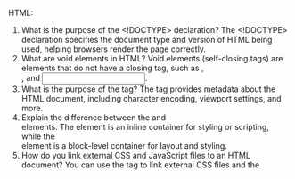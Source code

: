 HTML:

1. What is the purpose of the <!DOCTYPE> declaration?
   The <!DOCTYPE> declaration specifies the document type and version of HTML being used, helping browsers render the page correctly. 
2. What are void elements in HTML?
   Void elements (self-closing tags) are elements that do not have a closing tag, such as <img>, <br>, and <input>.
3. What is the purpose of the <meta> tag?
   The <meta> tag provides metadata about the HTML document, including character encoding, viewport settings, and more.
4. Explain the difference between the <span> and <div> elements.
   The <span> element is an inline container for styling or scripting, while the <div> element is a block-level container for layout and styling.
5. How do you link external CSS and JavaScript files to an HTML document?
   You can use the <link> tag to link external CSS files and the <script> tag to link external JavaScript files.
6. give some sample semantic HTML
   <video>,<audio>,<footer>,<header>,<aside>,<section>

CSS:

1. Question: Explain the difference between an ID selector and a class selector.
   An ID selector targets a single unique element using its `id` attribute, while a class selector targets one or more elements that share the same class name. 
2. Describe the components of the box model ?
   The box model consists of content, padding, border, and margin. - 0
3. Differentiate between `display: block`, `display: inline` ?
   `display: block` makes an element a block-level element, taking up the full width available and starting on a new line. `display: inline` makes an element an inline element, allowing other elements to be on the same line. - 1
4. Provide an example of using media queries to adapt a layout for mobile devices(768px).

```css
@media (max-width: 768px) {
  .header {
    font-size: 18px;
  }
} - 1
```

5. how we can center the element in div ?

- d:flex,j-c:center,a-i:c
- d:grid,place-items:"center" - 0

Javascript:

1. Is Javascript Asynchronous or synchronous, Difference between Asynchronous vs synchronous, --- stack

```javascript
console.log("console 1");
setTimeout(() => {
  console.log("console 2");
}, 1000);
setTimeout(() => {
  console.log("console 3");
}, 0);
console.log("console 4");
```

- how to handle asynchronous in javascript ?

example:

```javascript
const x = 10,
console.log(x)
```

how this program executed in javascript ?

- Compilation Phase:
  It performs tasks like tokenization and parsing to create an abstract syntax tree (AST) representing the code's structure. In this phase, the engine also identifies variable declarations, function declarations, and other syntax elements.
- Execution Phase:

  Once the compilation is done, the JavaScript engine moves to the execution phase. It follows the execution process based on the prepared AST and performs the following steps:

  a. Memory Allocation: In the memory, space is allocated for the variables and functions that are identified during the compilation phase. In this case, memory is allocated for the constant variable x.

  b. Initialization: The const x = 10; line is executed. The value 10 is assigned to the constant variable x.

  c. Execution of Statements: The console.log(x); line is executed. The engine looks up the value of x (which is 10) and passes it as an argument to the console.log() function.

  d. Output: The console.log() function displays the value of x (10) to the console.

- hoisting - 1
- difference between arrow function and Regular Function - 0
- which one is hoisting first arrow function or Regular Function

```javascript
// Named function expression - hoisted entirely
namedFunctionExpression(); // This works even before the function expression

var namedFunctionExpression = function () {
  console.log("This is a named function expression.");
};

// Arrow function expression - variable declaration is hoisted, assignment isn't
// This will result in an error: arrowFunctionExpression is not a function
arrowFunctionExpression();

const arrowFunctionExpression = () => {
  console.log("This is an arrow function expression.");
};

--------

namedFunctionExpression();
var namedFunctionExpression = function () {
  console.log("This is a named function expression.");
};
arrowFunctionExpression();
const arrowFunctionExpression = () => {
  console.log("This is an arrow function expression.");
}; - 0
```

2. Question: Explain what will be printed when the following code is executed:

```javascript
function outer() {
  var x = 10;
  function inner() {
    console.log(x);
  }
  return inner;
}

var closureFn = outer();
closureFn(); // What will be printed?
```

3. Create a button element on a webpage. Add an event listener to the button so that when it's clicked, an alert says "Button clicked!"

   ```javascript
   const button = document.querySelector("button");
   button.addEventListener("click", () => {
     alert("Button clicked!");
   });
   ```

4. Question: Use the Fetch API or Axios to make a GET request to a URL and log the response.

```javascript
fetch("https://api.example.com/data")
  .then((response) => response.json())
  .then((data) => console.log(data))
  .catch((error) => console.error("Error:", error));
-0;
```

5. Question: Create a `Person` class with a constructor that takes a name and age as parameters. Add a method that returns a greeting.

   ```javascript
   class Person {
     constructor(name, age) {
       this.name = name;
       this.age = age;
     }
     greet() {
       return `Hello, my name is ${this.name} and I'm ${this.age} years old.`;
     }
   }

   const person = new Person("Alice", 25);
   console.log(person.greet());
   -0;
   ```

6. write a greeting function with Promise, which will get name as param, if the param matched with your name say hello your name, otherwise say the given name is not as expected error.

```javascript
function greeting(name) {
  return new Promise((resolve, reject) => {
    try {
      if (name === "Arun") {
        resolve(`hello ${name}!`);
      } else {
        reject("the given name is not as expected");
      }
    } catch (error) {
      console.log(error);
      reject("something went wrong");
    }
  });
}
-0;
```

7. Array Questions:

- ["3","4","5"] - add 2 element in front of array, "1","2", unshift - 0
- ["1","2","3","4","5"] - remove "5" from the array - 1
  1.push - push element to end,pop- remove element from end of array,shift- remove element front of the array,unshift - add element front of array,

8. Object in javascript:

- how we can find the length of object ? - 0
- how we can use dynamic key to assign values in object
  - example : person = {
    name:"name1"
    }
    assign age to this person using dynamic key.
    person['age']="20"
    person.age="20" - 1

9. what is array.filter, array.map, array.forEach - 1
10. Error handling in javascript method - try{}catch(error){} - 0
11. scopes in javascript: local scope, global scope

example:

```javascript
const user = "Diya";

function getUser() {
  const user = "Deju";
  return user;
}
```

React:

1. What is virtual Dom ? - 1
2. What is JSX ? - 1

- give me sample function component in react

3. what is state in reactjs ? -1

- display name using state.

4. what is props ? - 1

- display greeting using using <Child>, <Parent> component to print Greeting `name`

5. what is difference between componentDidMount() and componentWillUnmount()
6. give sample useEffect() which will get executed function every 5 seconds and with cleanup function.

```javascript
useEffect(() => {
  fetchMessages(); // Initial fetch when the component mounts

  // Simulate real-time updates by fetching messages every 5 seconds
  const interval = setInterval(fetchMessages, 5000);

  // Cleanup function
  return () => {
    clearInterval(interval); // Clear the interval when the component unmounts
  };
}, []);
-0;
```

7. from the users table, you have to show user details based on the user selection from user table,

```javascript
useEffect(() => {
  if (userId) {
    fetch(`https://api.example.com/users/${userId}`)
      .then((response) => response.json())
      .then((data) => setUserData(data));
  }
}, [userId]);
```

8. name some of the hooks concepts in react-hook
   React Hooks provide a way to use state and other React features without writing a class. They are functions that let you "hook into" React state and lifecycle features from function components. Here are some of the common React Hooks concepts:

1. **useState**: Allows you to add state to functional components. It returns a stateful value and a function to update it.

1. **useEffect**: Enables you to perform side effects in functional components. It replaces lifecycle methods like componentDidMount, componentDidUpdate, and componentWillUnmount.

1. **useContext**: Lets you access the context of a parent component without deeply nesting components. It's often used for managing global state.

1. **useReducer**: Similar to useState, but for more complex state logic. It's useful when state transitions follow a specific pattern, like in a finite state machine.

1. **useMemo**: Memoizes the result of a function, preventing unnecessary recalculations in child components when the input data hasn't changed.

1. **useCallback**: Returns a memoized version of the callback function that only changes if one of the dependencies has changed. This is useful to optimize performance in child components.

1. **useRef**: Provides a way to keep references to DOM elements or any other mutable value across renders without causing a re-render when the value changes.

1. **useLayoutEffect**: Similar to useEffect, but it fires synchronously after all DOM mutations. It's often used for measuring DOM elements or performing imperative UI updates.

1. **useImperativeHandle**: Customizes the instance value that is exposed when using the ref attribute with forwardRef.

1. **useDebugValue**: A utility hook that can be used to display a label for custom hooks in React DevTools.

These are some of the core concepts of React Hooks that allow developers to manage state, side effects, context, and performance optimizations within functional components. Keep in mind that the React ecosystem is continuously evolving, so new hooks and concepts might have been introduced since my last knowledge update in September 2021.

- how to get date from child to parent component?, react - is uni-direction and bi-direction?

  Redux:

1. why we need Redux?, is there any pre-defined in react itself ?
2. main concepts in Redux:
   Store: The single source of truth for the application's state. It holds the entire state tree of your application. You can create a Redux store using the createStore function provided by Redux.

Actions: Plain JavaScript objects that describe what happened in your application. They are the only source of information for the store. Actions typically have a type property to indicate the type of action being performed and can also carry additional data.

Reducers: Pure functions that specify how the state changes in response to actions. Each reducer takes the current state and an action and returns a new state. Reducers are combined into a single root reducer using the combineReducers function from Redux.

Dispatch: A method provided by the store that allows you to send actions to the store. Dispatching an action triggers the state change process.

3. how we will map store values to component give me sample code for mapStateToProps?

1. **Define the `mapStateToProps` function**: This function takes the Redux store's state as its parameter and returns an object that maps specific pieces of the state to the props of your component.

```javascript
const mapStateToProps = (state) => {
  return {
    counter: state.counter, // Assuming you have a "counter" property in your Redux state
    user: state.user, // Assuming you have a "user" property in your Redux state
  };
};
-1;
```

2. **Connect your component**: You use the `connect` function from the `react-redux` library to connect your component to the Redux store and map the state to props.

```javascript
import { connect } from "react-redux";

class MyComponent extends React.Component {
  // Your component code
}

// Connect the component to Redux store and map state to props
export default connect(mapStateToProps)(MyComponent);
```

After connecting your component using `connect` and providing the `mapStateToProps` function, your component will receive the `counter` and `user` props, which are mapped from the Redux store's state.

With this setup, whenever the state that `mapStateToProps` depends on changes in the Redux store, your component will automatically re-render with the updated state values.

It's important to note that with the introduction of React Hooks and the `useSelector` hook from the `react-redux` library, using `mapStateToProps` is no longer the only way to connect Redux state to components. You can now also use `useSelector` to achieve similar functionality in a more functional and hook-based way.

3. slice method in redux ? in function component how we will store and retrieve data from using redux hooks ?

- useSelector(), useDispatch()

--- 10, 7,8 selected
--- rejected
